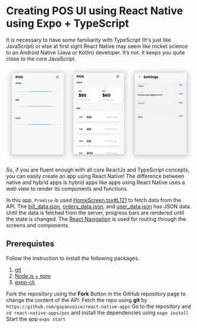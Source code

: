 # Creating POS UI using React Native using Expo + TypeScript  
It is necessary to have some familiarity with TypeScript (It's just like JavaScript) or else at first sight React Native may seem like rocket science to an Android Native (Java or Kotlin) developer. It’s not. It keeps you quite close to the core JavaScript.

![enter image description here](https://raw.githubusercontent.com/gayanvoice/react-native-apps/master/images/pos.png)

So, if you are fluent enough with all core ReactJs and TypeScript concepts, you can easily create an app using React Native! The difference between native and hybrid apps is hybrid apps like apps using React Native uses a web view to render its components and functions.

In this app, `Promise` is used [HomeScreen.tsx#L121](https://github.com/gayanvoice/react-native-apps/blob/master/pos/screens/HomeScreen.tsx#L121) to fetch data from the API. The [bill_data.json](https://github.com/gayanvoice/react-native-apps/blob/master/pos/bill_data.json), [orders_data.json](https://github.com/gayanvoice/react-native-apps/blob/master/pos/orders_data.json), and [user_data.json](https://github.com/gayanvoice/react-native-apps/blob/master/pos/user_data.json) has JSON data. Until the data is fetched from the server, progress bars are rendered until the state is changed. The [React Navigation](https://reactnavigation.org/) is used for routing through the screens and components.

## Prerequistes
Follow the instruction to install the following packages.
1. [git](https://git-scm.com/)
2. [Node.js + npm](https://nodejs.org/en/download/)
3. [expo-cli](https://facebook.github.io/react-native/docs/getting-started)

Fork the repository using the **Fork** Button in the GitHub repository page to change the content of the API. 
Fetch the repo using **git** by ````https://github.com/gayanvoice/react-native-apps```` 
Go to the repository and `cd react-native-apps/pos` and install the dependencies using `expo install` 
Start the app `expo start` 
